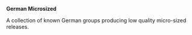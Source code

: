 <!-- markdownlint-disable MD041-->
**German Microsized**<br>

A collection of known German groups producing low quality micro-sized releases.
<!-- markdownlint-enable MD041-->
